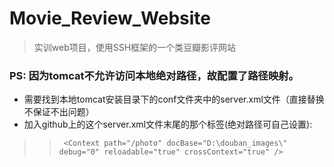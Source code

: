 # Movie_Review_Website
> 实训web项目，使用SSH框架的一个类豆瓣影评网站

### PS: 因为tomcat不允许访问本地绝对路径，故配置了路径映射。
* 需要找到本地tomcat安装目录下的conf文件夹中的server.xml文件（直接替换不保证不出问题）
* 加入github上的这个server.xml文件末尾的那个标签(绝对路径可自己设置):
>>		<Context path="/photo" docBase="D:\douban_images\" debug="0" reloadable="true" crossContext="true" />
